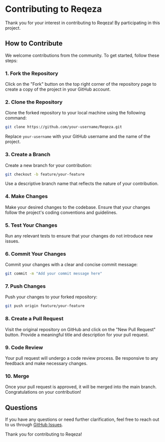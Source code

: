 

# Contributing to Reqeza

Thank you for your interest in contributing to Reqeza! By participating in this project.

## How to Contribute

We welcome contributions from the community. To get started, follow these steps:

### 1. Fork the Repository

Click on the "Fork" button on the top right corner of the repository page to create a copy of the project in your GitHub account.

### 2. Clone the Repository

Clone the forked repository to your local machine using the following command:

```bash
git clone https://github.com/your-username/Reqeza.git
```

Replace `your-username` with your GitHub username and the name of the project.

### 3. Create a Branch

Create a new branch for your contribution:

```bash
git checkout -b feature/your-feature
```

Use a descriptive branch name that reflects the nature of your contribution.

### 4. Make Changes

Make your desired changes to the codebase. Ensure that your changes follow the project's coding conventions and guidelines.

### 5. Test Your Changes

Run any relevant tests to ensure that your changes do not introduce new issues.

### 6. Commit Your Changes

Commit your changes with a clear and concise commit message:

```bash
git commit -m "Add your commit message here"
```

### 7. Push Changes

Push your changes to your forked repository:

```bash
git push origin feature/your-feature
```

### 8. Create a Pull Request

Visit the original repository on GitHub and click on the "New Pull Request" button. Provide a meaningful title and description for your pull request.

### 9. Code Review

Your pull request will undergo a code review process. Be responsive to any feedback and make necessary changes.

### 10. Merge

Once your pull request is approved, it will be merged into the main branch. Congratulations on your contribution!

## Questions

If you have any questions or need further clarification, feel free to reach out to us through [GitHub Issues](https://github.com/FxOmar/Reqeza/issues).

Thank you for contributing to Reqeza!
